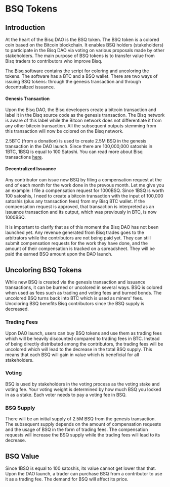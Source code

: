 # BSQ Tokens

## Introduction
At the heart of the Bisq DAO is the BSQ token. The BSQ token is a colored coin based on the Bitcoin blockchain. It enables BSQ holders (stakeholders) to participate in the Bisq DAO via voting on various proposals made by other stakeholders. The main purpose of BSQ tokens is to transfer value from Bisq traders to contributors who improve Bisq. 

[The Bisq software](bisqsoftware.md) contains the script for coloring and uncoloring the tokens. The software has a BTC and a BSQ wallet. There are two ways of issuing BSQ tokens: through the genesis transaction and through decentralized issuance.

#### Genesis Transaction
Upon the Bisq DAO, the Bisq developers create a bitcoin transaction and label it in the Bisq source code as the genesis transaction. The Bisq network is aware of this label while the Bitcon network does not differentiate it from any other bitcoin transaction. All the subsequent outputs stemming from this transaction will now be colored on the Bisq network. 

2.5BTC (from a donation) is used to create 2.5M BSQ in the genesis transaction in the DAO launch. Since there are 100,000,000 satoshis in 1BTC, 1BSQ is equal to 100 Satoshi. You can read more about Bisq transactions [here](bisqtx.md).

#### Decentralized Issuance
Any contributor can issue new BSQ by filing a compensation request at the end of each month for the work done in the prevous month. Let me give you an example: I file a compensation request for 1000BSQ. Since 1BSQ is worth 100 satoshis, I need to create a bitcoin transaction with the input of 100,000 satoshis (plus any transaction fees) from my Bisq BTC wallet. If the compensation request is approved, that transaction is interpreted as an issuance transaction and its output, which was previously in BTC, is now 1000BSQ.


It is important to clarify that as of this moment the Bisq DAO has not been launched yet. Any revenue generated from Bisq trades goes to the arbitrators while the contributors are not being paid yet. They can still submit compensation requests for the work they have done, and the amount of their compensation is tracked on a spreadsheet. They will be paid the earned BSQ amount upon the DAO launch. 

## Uncoloring BSQ Tokens
While new BSQ is created via the genesis transaction and issuance transactions, it can be burned or uncolored in several ways. BSQ is colored when used as fees such as trading and voting fees and burned bonds. The uncolored BSQ turns back into BTC which is used as miners' fees. Uncoloring BSQ benefits Bisq contributors since the BSQ supply is decreased.

### Trading Fees
Upon DAO launch, users can buy BSQ tokens and use them as trading fees which will be heavily discounted compared to trading fees in BTC. Instead of being directly distributed among the contributors, the trading fees will be uncolored which will lead to the decrease in the total BSQ supply. This means that each BSQ will gain in value which is beneficial for all stakeholders.

### Voting
BSQ is used by stakeholders in the voting process as the voting stake and voting fee. Your voting weight is determined by how much BSQ you locked in as a stake. Each voter needs to pay a voting fee in BSQ.

### BSQ Supply
There will be an initial supply of 2.5M BSQ from the genesis transaction. The subsequent supply depends on the amount of compensation requests and the usage of BSQ in the form of trading fees. The compensation requests will increase the BSQ supply while the trading fees will lead to its decrease. 

## BSQ Value
Since 1BSQ is equal to 100 satoshis, its value cannot get lower than that. Upon the DAO launch, a trader can purchase BSQ from a contributor to use it as a trading fee. The demand for BSQ will affect its price. 


